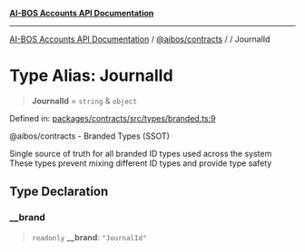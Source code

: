 [**AI-BOS Accounts API Documentation**](../../../README.md)

***

[AI-BOS Accounts API Documentation](../../../README.md) / [@aibos/contracts](../README.md) / [](../README.md) / JournalId

# Type Alias: JournalId

> **JournalId** = `string` & `object`

Defined in: [packages/contracts/src/types/branded.ts:9](https://github.com/pohlai88/accounts/blob/48103fb36d28b2b9bfb33472b6de2f719773cde9/packages/contracts/src/types/branded.ts#L9)

@aibos/contracts - Branded Types (SSOT)

Single source of truth for all branded ID types used across the system
These types prevent mixing different ID types and provide type safety

## Type Declaration

### \_\_brand

> `readonly` **\_\_brand**: `"JournalId"`
